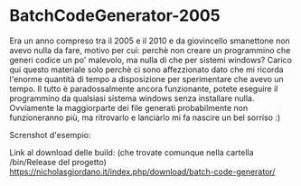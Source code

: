 # BatchCodeGenerator-2005
Era un anno compreso tra il 2005 e il 2010 e da giovincello smanettone non avevo nulla da fare, motivo per cui: perchè non creare un programmino che generi codice un po' malevolo, ma nulla di che per sistemi windows?
Carico qui questo materiale solo perchè ci sono affezzionato dato che mi ricorda l'enorme quantità di tempo a disposizione per sperimentare che avevo un tempo.
Il tutto è paradossalmente ancora funzionante, potete eseguire il programmino da qualsiasi sistema windows senza installare nulla.
Ovviamente la maggiorparte dei file generati probabilmente non funzioneranno più, ma ritrovarlo e lanciarlo mi fa nascire un bel sorriso :)

Screnshot d'esempio:

Link al download delle build: (che trovate comunque nella cartella /bin/Release del progetto)
https://nicholasgiordano.it/index.php/download/batch-code-generator/
